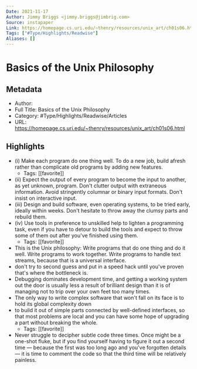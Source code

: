 ```yaml
---
Date: 2021-11-17
Author: Jimmy Briggs <jimmy.briggs@jimbrig.com>
Source: instapaper
Link: https://homepage.cs.uri.edu/~thenry/resources/unix_art/ch01s06.html
Tags: ["#Type/Highlights/Readwise"]
Aliases: []
---
```

# Basics of the Unix Philosophy

## Metadata
- Author: 
- Full Title: Basics of the Unix Philosophy
- Category: #Type/Highlights/Readwise/Articles
- URL: https://homepage.cs.uri.edu/~thenry/resources/unix_art/ch01s06.html

## Highlights
- (i) Make each program do one thing well. To do a new job, build afresh rather than complicate old programs by adding new features.
    - Tags: [[favorite]] 
- (ii) Expect the output of every program to become the input to another, as yet unknown, program. Don't clutter output with extraneous information. Avoid stringently columnar or binary input formats. Don't insist on interactive input.
- (iii) Design and build software, even operating systems, to be tried early, ideally within weeks. Don't hesitate to throw away the clumsy parts and rebuild them.
- (iv) Use tools in preference to unskilled help to lighten a programming task, even if you have to detour to build the tools and expect to throw some of them out after you've finished using them.
    - Tags: [[favorite]] 
- This is the Unix philosophy: Write programs that do one thing and do it well. Write programs to work together. Write programs to handle text streams, because that is a universal interface.
- don't try to second guess and put in a speed hack until you've proven that's where the bottleneck is.
- Debugging dominates development time, and getting a working system out the door is usually less a result of brilliant design than it is of managing not to trip over your own feet too many times.
- The only way to write complex software that won't fall on its face is to hold its global complexity down
- to build it out of simple parts connected by well-defined interfaces, so that most problems are local and you can have some hope of upgrading a part without breaking the whole.
    - Tags: [[favorite]] 
- Never struggle to decipher subtle code three times. Once might be a one-shot fluke, but if you find yourself having to figure it out a second time — because the first was too long ago and you've forgotten details — it is time to comment the code so that the third time will be relatively painless.
